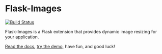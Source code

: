 Flask-Images
============

[![Build Status](https://travis-ci.org/mikeboers/Flask-Images.png?branch=master)](https://travis-ci.org/mikeboers/Flask-Images)

Flask-Images is a Flask extension that provides dynamic image resizing for your application.

[Read the docs][docs], [try the demo][demo], have fun, and good luck!

[docs]: https://mikeboers.github.io/Flask-Images/
[demo]: https://flask-images.herokuapp.com/
